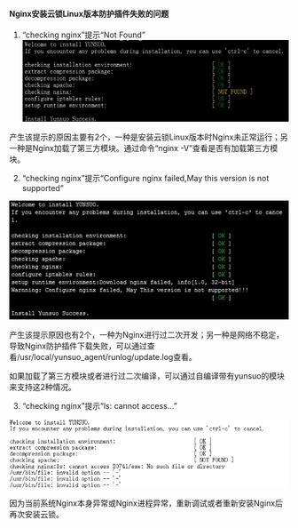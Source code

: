 #### Nginx安装云锁Linux版本防护插件失败的问题 

1. “checking nginx”提示“Not Found”
  ![](/assets/q_33_1.png)

 产生该提示的原因主要有2个，一种是安装云锁Linux版本时Nginx未正常运行；另一种是Nginx加载了第三方模块。通过命令“nginx -V”查看是否有加载第三方模块。

2. “checking nginx”提示“Configure nginx failed,May this version is not supported”

 ![](/assets/q_33_2.png)

 产生该提示原因也有2个，一种为Nginx进行过二次开发；另一种是网络不稳定，导致Nginx防护插件下载失败，可以通过查看/usr/local/yunsuo_agent/runlog/update.log查看。

 如果加载了第三方模块或者进行过二次编译，可以通过自编译带有yunsuo的模块来支持这2种情况。

3. “checking nginx”提示“ls: cannot access…”

 ![](/assets/q_33_3.png)

 因为当前系统Nginx本身异常或Nginx进程异常，重新调试或者重新安装Nginx后再次安装云锁。